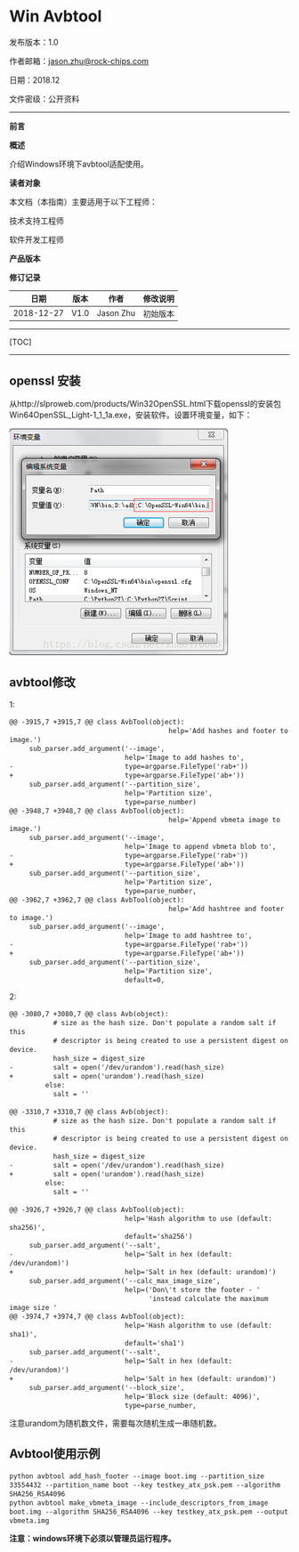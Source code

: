 # Win Avbtool

发布版本：1.0

作者邮箱：jason.zhu@rock-chips.com

日期：2018.12

文件密级：公开资料

------

**前言**

**概述**

介绍Windows环境下avbtool适配使用。

**读者对象**

本文档（本指南）主要适用于以下工程师：

技术支持工程师

软件开发工程师

**产品版本**

**修订记录**

| **日期**   | **版本** | **作者**  | **修改说明** |
| ---------- | -------- | --------- | ------------ |
| 2018-12-27 | V1.0     | Jason Zhu | 初始版本     |

------

[TOC]

------

## openssl 安装

从http://slproweb.com/products/Win32OpenSSL.html下载openssl的安装包Win64OpenSSL_Light-1_1_1a.exe，安装软件。设置环境变量，如下：

![openssl](image\openssl.png)

## avbtool修改

1:

```
@@ -3915,7 +3915,7 @@ class AvbTool(object):
                                        help='Add hashes and footer to image.')
     sub_parser.add_argument('--image',
                             help='Image to add hashes to',
-                            type=argparse.FileType('rab+'))
+                            type=argparse.FileType('ab+'))
     sub_parser.add_argument('--partition_size',
                             help='Partition size',
                             type=parse_number)
@@ -3948,7 +3948,7 @@ class AvbTool(object):
                                        help='Append vbmeta image to image.')
     sub_parser.add_argument('--image',
                             help='Image to append vbmeta blob to',
-                            type=argparse.FileType('rab+'))
+                            type=argparse.FileType('ab+'))
     sub_parser.add_argument('--partition_size',
                             help='Partition size',
                             type=parse_number,
@@ -3962,7 +3962,7 @@ class AvbTool(object):
                                        help='Add hashtree and footer to image.')
     sub_parser.add_argument('--image',
                             help='Image to add hashtree to',
-                            type=argparse.FileType('rab+'))
+                            type=argparse.FileType('ab+'))
     sub_parser.add_argument('--partition_size',
                             help='Partition size',
                             default=0,
```

2:

```
@@ -3080,7 +3080,7 @@ class Avb(object):
           # size as the hash size. Don't populate a random salt if this
           # descriptor is being created to use a persistent digest on device.
           hash_size = digest_size
-          salt = open('/dev/urandom').read(hash_size)
+          salt = open('urandom').read(hash_size)
         else:
           salt = ''

@@ -3310,7 +3310,7 @@ class Avb(object):
           # size as the hash size. Don't populate a random salt if this
           # descriptor is being created to use a persistent digest on device.
           hash_size = digest_size
-          salt = open('/dev/urandom').read(hash_size)
+          salt = open('urandom').read(hash_size)
         else:
           salt = ''

@@ -3926,7 +3926,7 @@ class AvbTool(object):
                             help='Hash algorithm to use (default: sha256)',
                             default='sha256')
     sub_parser.add_argument('--salt',
-                            help='Salt in hex (default: /dev/urandom)')
+                            help='Salt in hex (default: urandom)')
     sub_parser.add_argument('--calc_max_image_size',
                             help=('Don\'t store the footer - '
                                   'instead calculate the maximum image size '
@@ -3974,7 +3974,7 @@ class AvbTool(object):
                             help='Hash algorithm to use (default: sha1)',
                             default='sha1')
     sub_parser.add_argument('--salt',
-                            help='Salt in hex (default: /dev/urandom)')
+                            help='Salt in hex (default: urandom)')
     sub_parser.add_argument('--block_size',
                             help='Block size (default: 4096)',
                             type=parse_number,

```

注意urandom为随机数文件，需要每次随机生成一串随机数。

## Avbtool使用示例

```
python avbtool add_hash_footer --image boot.img --partition_size 33554432 --partition_name boot --key testkey_atx_psk.pem --algorithm SHA256_RSA4096
python avbtool make_vbmeta_image --include_descriptors_from_image boot.img --algorithm SHA256_RSA4096 --key testkey_atx_psk.pem --output vbmeta.img
```

**注意：windows环境下必须以管理员运行程序。**